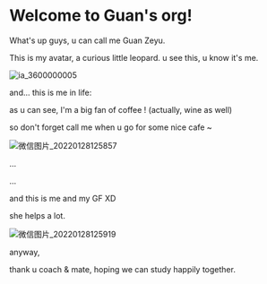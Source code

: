 # Welcome to Guan's org!

What's up guys, u can call me Guan Zeyu.

This is my avatar, a curious little leopard. u see this, u know it's me.

![ia_3600000005](D:\downloads\图库\ia_3600000005.jpeg)

and... this is me in life:

as u can see, I'm a big fan of coffee ! (actually, wine as well)

so don't forget call me when u go for some nice cafe ~

![微信图片_20220128125857](D:\downloads\图库\微信图片_20220128125857.jpg)

…

…

and this is me and my GF XD

she helps a lot.

![微信图片_20220128125919](D:\downloads\图库\微信图片_20220128125919.jpg)

anyway,

thank u coach & mate, hoping we can study happily together.